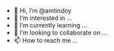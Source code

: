 - 👋 Hi, I’m @amtindoy
- 👀 I’m interested in ...
- 🌱 I’m currently learning ...
- 💞️ I’m looking to collaborate on ...
- 📫 How to reach me ...

<!---
amtindoy/amtindoy is a ✨ special ✨ repository because its `README.md` (this file) appears on your GitHub profile.
You can click the Preview link to take a look at your changes.
--->
